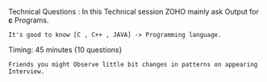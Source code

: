 Technical Questions :
  In this Technical session ZOHO mainly ask Output for **c** Programs.
    
    It's good to know [C , C++ , JAVA] -> Programming language.

Timing:
  45 minutes {10 questions}

    Friends you might Observe little bit changes in patterns on appearing Interview. 
